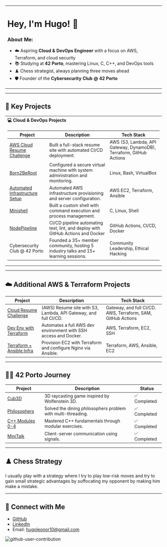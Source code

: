 <table border="0">
<tr>
<td width="100%">

# Hey, I'm Hugo! 👋

### About Me:
- ☁️ Aspiring **Cloud & DevOps Engineer** with a focus on AWS, Terraform, and cloud security  
- 📚 Studying at **42 Porto**, mastering Linux, C, C++, and DevOps tools  
- ♟️ Chess strategist, always planning three moves ahead  
- 🛡️ Founder of the **Cybersecurity Club @ 42 Porto**  

</td>
<td width="100%">
<img src="./board.gif" width="350px">
</td>
</tr>
</table>

---

## 🌟 Key Projects

<table>
<tr>
<th align="left">💻 Cloud & DevOps Projects</th>
</tr>
<tr>
<td>

| Project | Description | Tech Stack |
|---------|-------------|------------|
| [AWS Cloud Resume Challenge](https://github.com/hugo4s/aws-cloud-resume) | Built a full-stack resume site with automated CI/CD deployment. | AWS (S3, Lambda, API Gateway, DynamoDB), Terraform, GitHub Actions |
| [Born2BeRoot](https://github.com/hugo4s/born2beroot) | Configured a secure virtual machine with system administration and monitoring. | Linux, Bash, VirtualBox |
| [Automated Infrastructure Setup](https://github.com/hugo4s/automated-infra) | Automated AWS infrastructure provisioning and server configuration. | AWS EC2, Terraform, Ansible |
| [Minishell](https://github.com/hugo4s/minishell) | Built a custom shell with command execution and process management. | C, Linux, Shell |
| [NodePipeline](https://github.com/husamuel/NodePipeline/tree/main) | CI/CD pipeline automating test, lint, and deploy with GitHub Actions and Docker | GitHub Actions, CI/CD, Docker |
| Cybersecurity Club @ 42 Porto | Founded a 35+ member community, hosting 5 industry talks and 15+ learning sessions. | Community Leadership, Ethical Hacking |

</td>
</tr>
</table>

---

## ☁️ Additional AWS & Terraform Projects

| Project | Description | Tech Stack |
|---------|-------------|------------|
| [Cloud Resume Challenge](https://github.com/husamuel/The-Cloud-Resume-Challenge-AWS) | (AWS)	Resume site with S3, Lambda, API Gateway, and full CI/CD. | Gateway, and full CI/CD.	AWS, Terraform, SAM, GitHub Actions |
| [Dev Env with Terraform](https://github.com/husamuel/AWS-Dev-Environment-with-Terraform) | 	Automates a full AWS dev environment with SSH access and Docker. | AWS, Terraform, EC2, SSH |
| [Terraform + Ansible Infra](https://github.com/husamuel/Infrastructure-with-Terraform-and-Ansible) | 	Provision EC2 with Terraform and configure Nginx via Ansible. | Terraform, AWS, Ansible, EC2 |

---

## 👨‍🎓 42 Porto Journey

| Project | Description | Status |
|---------|-------------|--------|
| [Cub3D](https://github.com/hugo4s/cub3d) | 3D raycasting game inspired by Wolfenstein 3D. | ✅ Completed |
| [Philosophers](https://github.com/hugo4s/philosophers) | Solved the dining philosophers problem with multi-threading. | ✅ Completed |
| [C++ Modules 0-4](https://github.com/hugo4s/cpp-modules) | Mastered C++ fundamentals through modular exercises. | ✅ Completed |
| [MiniTalk](https://github.com/hugo4s/minitalk) | Client-server communication using signals. | ✅ Completed |

---

## ♟️ Chess Strategy

I usually play with a strategy where I try to play low-risk moves and try to gain small strategic advantages by suffocating my opponent by making him make a mistake.

---

## 🔗 Connect with Me

- [GitHub](https://github.com/hugo4s)  
- [LinkedIn](https://linkedin.com/in/hugo4s)  
- Email: hugoleonor10@gmail.com

![github-user-contribution](https://user-images.githubusercontent.com/58959408/157782696-8bc9ca49-ca61-4ab5-8b83-49c4e76c1a8f.svg)

